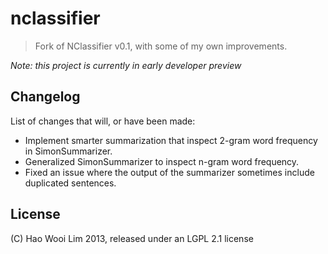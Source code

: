 # nclassifier

>Fork of NClassifier v0.1, with some of my own improvements.

*Note: this project is currently in early developer preview*

## **Changelog**

List of changes that will, or have been made:

* Implement smarter summarization that inspect 2-gram word frequency in SimonSummarizer.
* Generalized SimonSummarizer to inspect n-gram word frequency.
* Fixed an issue where the output of the summarizer sometimes include duplicated sentences.

## License

(C) Hao Wooi Lim 2013, released under an LGPL 2.1 license